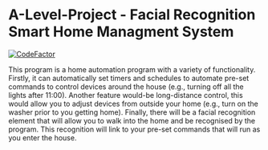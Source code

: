 # A-Level-Project - Facial Recognition Smart Home Managment System

[![CodeFactor](https://www.codefactor.io/repository/github/matthewkayne/facial-recognition-smart-home-managment-system/badge)](https://www.codefactor.io/repository/github/matthewkayne/facial-recognition-smart-home-managment-system)

This program is a home automation program with a variety of functionality. Firstly, it can automatically set timers and schedules to automate pre-set commands to control devices around the house (e.g., turning off all the lights after 11:00). Another feature would-be long-distance control, this would allow you to adjust devices from outside your home (e.g., turn on the washer prior to you getting home). Finally, there will be a facial recognition element that will allow you to walk into the home and be recognised by the program. This recognition will link to your pre-set commands that will run as you enter the house.
